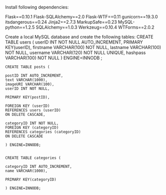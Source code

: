 Install following dependencies: 

Flask==0.10.1
Flask-SQLAlchemy==2.0
Flask-WTF==0.11
gunicorn==19.3.0
itsdangerous==0.24
Jinja2==2.7.3
MarkupSafe==0.23
MySQL-python==1.2.5
SQLAlchemy==1.0.3
Werkzeug==0.10.4
WTForms==2.0.2

Create a local MySQL database and create the following tables: 
	CREATE TABLE users (
	userID INT NOT NULL AUTO_INCREMENT,
	PRIMARY KEY(userID),
	firstname VARCHAR(100) NOT NULL,
	lastname VARCHAR(100) NOT NULL,
	username VARCHAR(120) NOT NULL UNIQUE,
	hashpass VARCHAR(100) NOT NULL
	) ENGINE=INNODB ;


	CREATE TABLE posts (

	postID INT AUTO_INCREMENT,
	text VARCHAR(1000),
	imageURI VARCHAR(100),
	userID INT NOT NULL, 
	 
	PRIMARY KEY(postID),

	FOREIGN KEY (userID)
	REFERENCES users (userID)
	ON DELETE CASCADE,

	categoryID INT NOT NULL,
	FOREIGN KEY (categoryID)
	REFERENCES categories (categoryID)
	ON DELETE CASCADE

	) ENGINE=INNODB;


	CREATE TABLE categories (

	categoryID INT AUTO_INCREMENT,
	name VARCHAR(1000),
	 
	PRIMARY KEY(categoryID)

	) ENGINE=INNODB;
